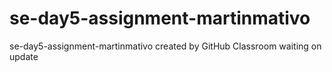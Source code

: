 # se-day5-assignment-martinmativo
se-day5-assignment-martinmativo created by GitHub Classroom
waiting on update
